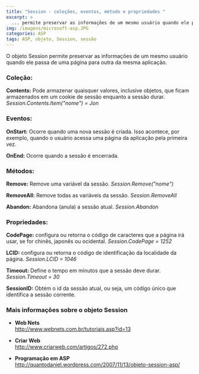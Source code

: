 ```yaml
---
title: "Session - coleções, eventos, método e propriedades "
excerpt: >
  ... permite preservar as informações de um mesmo usuário quando ele passa de uma página para outra...
img: /imagens/microsoft-asp.JPG
categories: ASP
tags: ASP, objeto, Session, sessão
---
```


O objeto Session permite preservar as informações de um mesmo usuário quando ele passa de uma página para outra da mesma aplicação.

### Coleção:
<b>Contents:</b> Pode armazenar quaisquer valores, inclusive objetos, que ficam armazenados em um cookie de sessão enquanto a sessão durar.
<em>Session.Contents.Item("nome") = Jon</em> 

### Eventos:
<b>OnStart:</b> Ocorre quando uma nova sessão é criada. Isso acontece, por exemplo, quando o usuário acessa uma página da aplicação pela primeira vez.

<b>OnEnd:</b> Ocorre quando a sessão é encerrada.

### Métodos:
<b>Remove:</b> Remove uma variável da sessão.
<em>Session.Remove("nome")</em> 

<b>RemoveAll:</b> Remove todas as variáveis da sessão.
<em>Session.RemoveAll</em> 

<b>Abandon:</b> Abandona (anula) a sessão atual.
<em>Session.Abandon</em> 

### Propriedades:
<b>CodePage:</b> configura ou retorna o código de caracteres que a página irá usar, se for chinês, japonês ou ocidental.
<em>Session.CodePage = 1252</em> 

<b>LCID:</b> configura ou retorna o código de identificação da localidade da página.
<em>Session.LCID = 1046</em> 

<b>Timeout:</b> Define o tempo em minutos que a sessão deve durar.
<em>Session.Timeout = 30</em> 

<b>SessionID:</b> Obtém o id da sessão atual, ou seja, um código único que identifica a sessão corrente.

### Mais informações sobre o objeto Session



- <b>Web Nets</b> <br>
<a href="http://www.webnets.com.br/tutoriais.asp?id=13" target="_blank" title="Abrir link externo em uma nova janela ou aba">http://www.webnets.com.br/tutoriais.asp?id=13</a>

- <b>Criar Web</b> <br>
<a href="http://www.criarweb.com/artigos/272.php" target="_blank" title="Abrir link externo em uma nova janela ou aba">http://www.criarweb.com/artigos/272.php</a>

- <b>Programação em ASP</b> <br>
<a href="http://quantodaniel.wordpress.com/2007/11/13/objeto-session-asp/" target="_blank" title="Abrir link externo em uma nova janela ou aba">http://quantodaniel.wordpress.com/2007/11/13/objeto-session-asp/</a>

